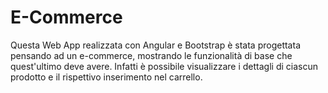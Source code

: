 # E-Commerce

Questa Web App realizzata con Angular e Bootstrap è stata progettata pensando ad un e-commerce, mostrando le funzionalità di base che quest'ultimo deve avere. Infatti è possibile visualizzare i dettagli di ciascun prodotto e il rispettivo inserimento nel carrello.
